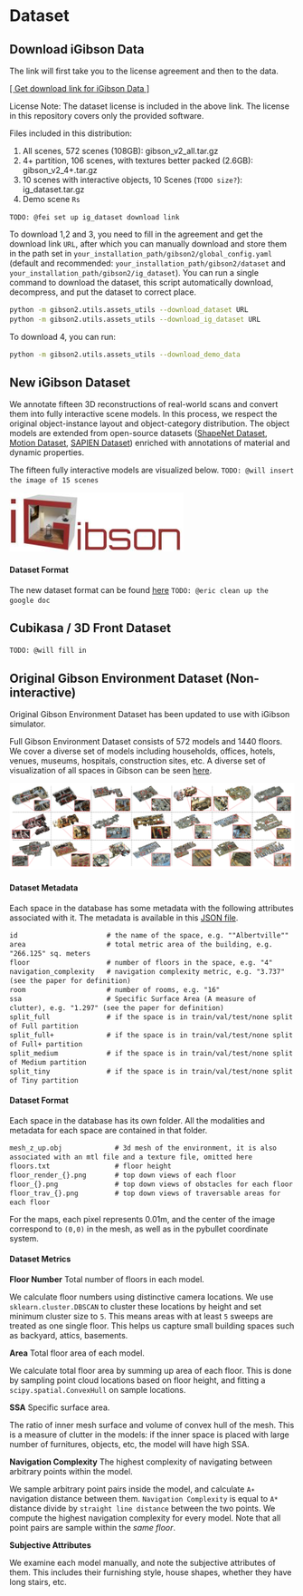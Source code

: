 Dataset
==========================================

Download iGibson Data
------------------------

The link will first take you to the license agreement and then to the data.

[[ Get download link for iGibson Data ]](https://forms.gle/36TW9uVpjrE1Mkf9A)

License Note: The dataset license is included in the above link. The license in this repository covers only the provided software.

Files included in this distribution:

1. All scenes, 572 scenes (108GB): gibson_v2_all.tar.gz
2. 4+ partition, 106 scenes, with textures better packed (2.6GB): gibson_v2_4+.tar.gz
3. 10 scenes with interactive objects, 10 Scenes (`TODO size?`): ig_dataset.tar.gz
4. Demo scene `Rs`

`TODO: @fei set up ig_dataset download link` 

To download 1,2 and 3, you need to fill in the agreement and get the download link `URL`, after which you can manually download and store them in the path set in `your_installation_path/gibson2/global_config.yaml` (default and recommended: `your_installation_path/gibson2/dataset` and `your_installation_path/gibson2/ig_dataset`). You can run a single command to download the dataset, this script automatically download, decompress, and put the dataset to correct place.

```bash
python -m gibson2.utils.assets_utils --download_dataset URL
python -m gibson2.utils.assets_utils --download_ig_dataset URL
```

To download 4, you can run:

```bash
python -m gibson2.utils.assets_utils --download_demo_data
```

New iGibson Dataset
--------------------------------------------------

We annotate fifteen 3D reconstructions of real-world scans and convert them into fully interactive scene models. In this process, we respect the original object-instance layout and object-category distribution. The object models are extended from open-source datasets ([ShapeNet Dataset](https://www.shapenet.org/), [Motion Dataset](http://motiondataset.zbuaa.com/), [SAPIEN Dataset](https://sapien.ucsd.edu/)) enriched with annotations of material and dynamic properties. 

The fifteen fully interactive models are visualized below. `TODO: @will insert the image of 15 scenes`

![placeholder.jpg](images/igibsonlogo.jpg)

#### Dataset Format
The new dataset format can be found [here](https://docs.google.com/document/d/1OU5eqcg8P1tFifthX6PVwNsHbbKth-9H3yrOpkd4a-c)
`TODO: @eric clean up the google doc`


Cubikasa / 3D Front Dataset
-------------------------------------------------------
`TODO: @will fill in`

Original Gibson Environment Dataset (Non-interactive)
-------------------------------------------------------

Original Gibson Environment Dataset has been updated to use with iGibson simulator.

Full Gibson Environment Dataset consists of 572 models and 1440 floors. We cover a diverse set of models including households, offices, hotels, venues, museums, hospitals, construction sites, etc. A diverse set of visualization of all spaces in Gibson can be seen [here](http://gibsonenv.stanford.edu/database/).
 

![spaces.png](images/spaces.png)


#### Dataset Metadata

Each space in the database has some metadata with the following attributes associated with it. The metadata is available in this [JSON file](https://raw.githubusercontent.com/StanfordVL/GibsonEnv/master/gibson/data/data.json). 
```
id                      # the name of the space, e.g. ""Albertville""
area                    # total metric area of the building, e.g. "266.125" sq. meters
floor                   # number of floors in the space, e.g. "4"
navigation_complexity   # navigation complexity metric, e.g. "3.737" (see the paper for definition)
room                    # number of rooms, e.g. "16"
ssa                     # Specific Surface Area (A measure of clutter), e.g. "1.297" (see the paper for definition)
split_full              # if the space is in train/val/test/none split of Full partition 
split_full+             # if the space is in train/val/test/none split of Full+ partition 
split_medium            # if the space is in train/val/test/none split of Medium partition 
split_tiny              # if the space is in train/val/test/none split of Tiny partition 
```

#### Dataset Format

Each space in the database has its own folder. All the modalities and metadata for each space are contained in that folder. 
```
mesh_z_up.obj             # 3d mesh of the environment, it is also associated with an mtl file and a texture file, omitted here
floors.txt                # floor height
floor_render_{}.png       # top down views of each floor
floor_{}.png              # top down views of obstacles for each floor
floor_trav_{}.png         # top down views of traversable areas for each floor  
```

For the maps, each pixel represents 0.01m, and the center of the image correspond to `(0,0)` in the mesh, as well as in the pybullet coordinate system. 

#### Dataset Metrics


**Floor Number** Total number of floors in each model.

We calculate floor numbers using distinctive camera locations. We use `sklearn.cluster.DBSCAN` to cluster these locations by height and set minimum cluster size to `5`. This means areas with at least `5` sweeps are treated as one single floor. This helps us capture small building spaces such as backyard, attics, basements.

**Area** Total floor area of each model.

We calculate total floor area by summing up area of each floor. This is done by sampling point cloud locations based on floor height, and fitting a `scipy.spatial.ConvexHull` on sample locations.

**SSA** Specific surface area. 

The ratio of inner mesh surface and volume of convex hull of the mesh. This is a measure of clutter in the models: if the inner space is placed with large number of furnitures, objects, etc, the model will have high SSA. 

**Navigation Complexity** The highest complexity of navigating between arbitrary points within the model.

We sample arbitrary point pairs inside the model, and calculate `A∗` navigation distance between them. `Navigation Complexity` is equal to `A*` distance divide by `straight line distance` between the two points. We compute the highest navigation complexity for every model. Note that all point pairs are sample within the *same floor*.

**Subjective Attributes**

We examine each model manually, and note the subjective attributes of them. This includes their furnishing style, house shapes, whether they have long stairs, etc.

